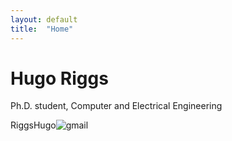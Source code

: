 ```yaml
---
layout: default
title:  "Home"
---
```

# Hugo Riggs
Ph.D. student, Computer and Electrical Engineering

RiggsHugo<img alt="gmail" src="{{site.url}}/assets/domain.png"/>

<!--
:-------------------------:|:-------------------------:
![Downy woodpecker](assets/downyWoodpeckerCropped.png){:class="img-responsive"} Downy Woodpecker |  ![Alligators](assets/aligatorHead.jpg){:class="img-responsive"} Alligators
![Blue Heron](assets/LittleBlueHeron.jpg){:class="img-responsive"} Blue Heron  |  ![Male Cardinal](assets/maleCardinal.jpg){:class="img-responsive"} Male Cardinal
-->
